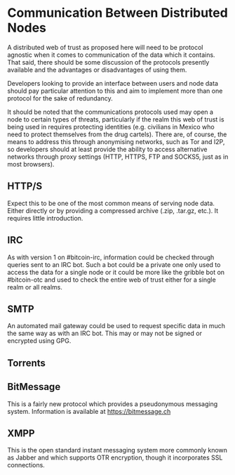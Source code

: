 Communication Between Distributed Nodes
=======================================


A distributed web of trust as proposed here will need to be protocol agnostic when it comes to communication of the data which it contains.  That said, there should be some discussion of the protocols presently available and the advantages or disadvantages of using them.

Developers looking to provide an interface between users and node data should pay particular attention to this and aim to implement more than one protocol for the sake of redundancy.

It should be noted that the communications protocols used may open a node to certain types of threats, particularly if the realm this web of trust is being used in requires protecting identities (e.g. civilians in Mexico who need to protect themselves from the drug cartels).  There are, of course, the means to address this through anonymising networks, such as Tor and I2P, so developers should at least provide the ability to access alternative networks through proxy settings (HTTP, HTTPS, FTP and SOCKS5, just as in most browsers).


HTTP/S
------

Expect this to be one of the most common means of serving node data.  Either directly or by providing a compressed archive (.zip, .tar.gz, etc.).  It requires little introduction.


IRC
---

As with version 1 on #bitcoin-irc, information could be checked through queries sent to an IRC bot.  Such a bot could be a private one only used to access the data for a single node or it could be more like the gribble bot on #bitcoin-otc and used to check the entire web of trust either for a single realm or all realms.


SMTP
----

An automated mail gateway could be used to request specific data in much the same way as with an IRC bot.  This may or may not be signed or encrypted using GPG.


Torrents
--------


BitMessage
----------

This is a fairly new protocol which provides a pseudonymous messaging system.  Information is available at https://bitmessage.ch


XMPP
----

This is the open standard instant messaging system more commonly known as Jabber and which supports OTR encryption, though it incorporates SSL connections.
